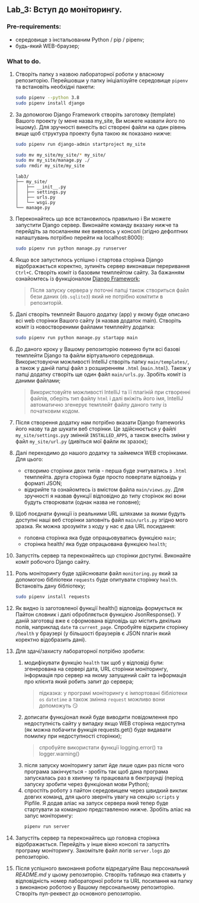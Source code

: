 ## Lab_3: Вступ до моніторингу.
### Pre-requirements:
- середовище з інстальованим Python / pip / pipenv;
- будь-який WEB-браузер;

### What to do.
1. Створіть папку з назвою лабораторної роботи у власному репозиторію. Перейшовши у папку ініціалізуйте середовище `pipenv` та встановіть необхідні пакети:
    ```bash
    sudo pipenv --python 3.8
    sudo pipenv install django
    ```
1. За допомогою Django Framework створіть заготовку (template) Вашого проекту  (у мене назва my_site, Ви можете назвати його по іншому). Для зручності винесіть всі створені файли на один рівень вище щоб структура проекту була такою як показано нижче: 
    ```bash
    sudo pipenv run django-admin startproject my_site
    
    sudo mv my_site/my_site/* my_site/
    sudo mv my_site/manage.py ./
    sudo rmdir my_site/my_site
    ```
    ```text
    lab3/
    ├── my_site/
    │   ├── __init__.py
    │   ├── settings.py
    │   ├── urls.py
    │   └── wsgi.py
    └── manage.py
    ```
1. Переконайтесь що все встановилось правильно і Ви можете запустити Django сервер. Виконайте команду вказану нижче та перейдіть за посиланням яке вивелось у консолі (згідно дефолтних налаштувань потрібно перейти на localhost:8000):
    ```bash
    sudo pipenv run python manage.py runserver
    ```
1. Якщо все запустилось успішно і стартова сторінка Django відображається коректно, зупиніть сервер виконавши переривання `Ctrl+C`. Створіть коміт із базовим темплейтом сайту. За бажанням ознайомтесь із функціоналом [Django Framework](https://www.djangoproject.com/);
    > Після запуску сервера у поточні папці також створиться файл бези даних (`db.sqlite3`) який не потрібно комітити в репозиторій.
1. Далі створіть темплейт Вашого додатку (app) у якому буде описано всі web сторінки Вашого сайту (я назвав додаток main). Створіть коміт із новоствореними файлами темплейту додатка:
    ```bash
    sudo pipenv run python manage.py startapp main
    ```
1. До даного кроку у Вашому репозиторію повинно бути всі базові темплейти Django та файли віртуального середовища. Використовуючи можливості IntelliJ створіть папку `main/templates/`, а також у даній папці файл з розширенням `.html` (`main.html`). Також у папці додатку створіть ще один файл `main/urls.py`. Зробіть коміт із даними файлами;
    > Використовуйте можливості IntelliJ та її плагіній при створенні файлів, оберіть тип файлу `html` і далі вкіжіть його імя, IntelliJ автоматично згенерує темплейт файлу даного типу із початковим кодом.
1. Після створення додатку нам потрібно вказати Django frameworks його назву та де шукати веб сторінки. Це здійснюється у файлі `my_site/settings.py`у змінній `INSTALLED_APPS`, а також внесіть зміни у файл `my_site/url.py` (дивіться мої файли як зразок);
1. Далі переходимо до нашого додатку та займемся WEB сторінками. Для цього:
    - створимо сторінки двох типів - перша буде зчитуватись з `.html` темплейта. друга сторінка буде просто повертати відповідь у форматі JSON;
    - відкрийте та ознайомтесь із вмістом файла `main/views.py`. Для зручності я назвав функції відповідно до типу сторінок які вони будуть створювати (однак назва не головне);
     
1. Щоб поєднати функції із реальними URL шляхами за якими будуть доступні наші веб сторінки заповніть файл `main/urls.py` згідно мого зразка. Як можна зрозуміти з коду у нас є два URL посидання:
    - головна сторінка яка буде опрацьовуватись функцією `main`;
    - сторінка health/ яка буде опрацьована функцією `health`;
1. Запустіть сервер та переконайтесь що сторінки доступні. Виконайте коміт робочого Django сайту.
1. Роль моніторингу буде здійснювати файл `monitoring.py` який за допомогою бібліотеки `requests` буде опитувати сторінку `health`. Встановіть дану бібліотеку;
    ```bash
    sudo pipenv install requests
    ```
1. Як видно із заготовленої функції health() відповідь формується як Пайтон словник і далі обробляється функцією JsonResponse(). У даній заготовці вже є сформована відповідь що містить декілька полів, наприклад `date` та `current_page`. Спробуйте відкрити сторінку `/health` у браузері (у більшості браузерів є JSON плагін який коректно відобразить дані).
1. Для здачі/захисту лабораторної потрібно зробити:
    1. модифікувати функцію `health` так щоб у відповіді були: згенерована на сервері дата, URL сторінки моніторингу, інформація про сервер на якому запущений сайт та інформація про клієнта який робить запит до сервера;
        > підказка: у програмі моніторингу є імпортовані бібліотеки `os` `datetime` а також змінна `request` можливо вони допоможуть :smirk:
    1. дописати функціонал який буде виводити повідомлення про недоступність сайту у випадку якщо WEB сторінка недоступна (як можна побачити функція requests.get() буде видавати помилку при недоступності сторінки);
        > спробуйте використати функції logging.error() та logger.warning()
    1. після запуску моніторингу запит йде лише один раз після чого програма закінчується - зробіть так щоб дана програма запускалась раз в хвилину та працювала в бекграунді (період запуску зробити через функціонал мови Python);
    1. спростіть роботу з пайтон середовищем через швидкий виклик довгих команд, для цього зверніть увагу на секцію `scripts` у Pipfile. Я додав аліас на запуск сервера який тепер буде стартувати за командою представленою нижче. Зробіть аліас на запус моніторингу:
        ```bash
        pipenv run server
        ```
1. Запустіть сервер та переконайтесь що головна сторінка відображається. Перейдіть у інше вікно консолі та запустіть програму моніторингу. Закомітьте файл логів `server.logs` до репозиторію. 
1. Після успішного виконання роботи відредагуйте Ваш персональний _README.md_ у цьому репозиторію. Створіть таблицю яка ставить у відповідність номер лабораторної роботи та URL посилання на папку з виконаною роботою у Вашому персональному репозиторію. Створіть пул-реквест до основного репозиторію.

